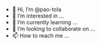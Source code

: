- 👋 Hi, I’m @pao-tola
- 👀 I’m interested in ...
- 🌱 I’m currently learning ...
- 💞️ I’m looking to collaborate on ...
- 📫 How to reach me ...

<!---
pao-tola/pao-tola is a ✨ special ✨ repository because its `README.md` (this file) appears on your GitHub profile.
You can click the Preview link to take a look at your changes.
--->
